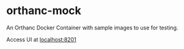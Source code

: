 # orthanc-mock
An Orthanc Docker Container with sample images to use for testing.

Access UI at [localhost:8201](http://orthanc:mock@localhost:8201)